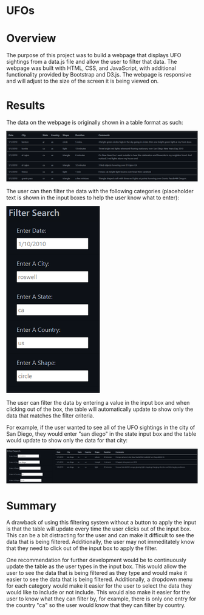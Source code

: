 # UFOs
# Overview
The purpose of this project was to build a webpage that displays UFO sightings from a data.js file and allow the user to filter that data. The webpage was built with HTML, CSS, and JavaScript, with additional functionality provided by Bootstrap and D3.js. The webpage is responsive and will adjust to the size of the screen it is being viewed on.

# Results
The data on the webpage is originally shown in a table format as such:

![Figure 2](Figures/Fig_2.png)

The user can then filter the data with the following categories (placeholder text is shown in the input boxes to help the user know what to enter):

![Figure 1](Figures/Fig_1.png)

The user can filter the data by entering a value in the input box and when clicking out of the box, the table will automatically update to show only the data that matches the filter criteria. 

For example, if the user wanted to see all of the UFO sightings in the city of San Diego, they would enter "san diego" in the state input box and the table would update to show only the data for that city:

![Figure 3](Figures/Fig_3.png)

# Summary
A drawback of using this filtering system without a button to apply the input is that the table will update every time the user clicks out of the input box. This can be a bit distracting for the user and can make it difficult to see the data that is being filtered. Additionally, the user may not immeditately know that they need to click out of the input box to apply the filter.

One recommendation for further development would be to continuously update the table as the user types in the input box. This would allow the user to see the data that is being filtered as they type and would make it easier to see the data that is being filtered. Additionally, a dropdown menu for each category would make it easier for the user to select the data they would like to include or not include. This would also make it easier for the user to know what they can filter by, for example, there is only one entry for the country "ca" so the user would know that they can filter by country.
